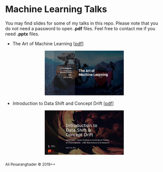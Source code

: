 # Machine Learning Talks

You may find slides for some of my talks in this repo. Please note that you do not need a password to open **.pdf** files. Feel free to contact me if you need **.pptx** files.

* The Art of Machine Learning [[pdf](https://github.com/alipsgh/ml-talks/blob/master/the-art-of-machine-learning/the_art_of_machine_learning.pdf)]

<p align="center">
  <img src="/the-art-of-machine-learning/ad-cover/the_art_of_machine_learning.jpg" width="50%" />
</p>

* Introduction to Data Shift and Concept Drift [[pdf](https://github.com/alipsgh/ml-talks/blob/master/data-shift-cibc-vector/cibc_vector_ds.pdf)]

<p align="center">
  <img src="/data-shift-cibc-vector/ad-cover/cibc_vector_ds.jpg" width="50%" />
</p>

<sub>Ali Pesaranghader © 2019++</sub>
